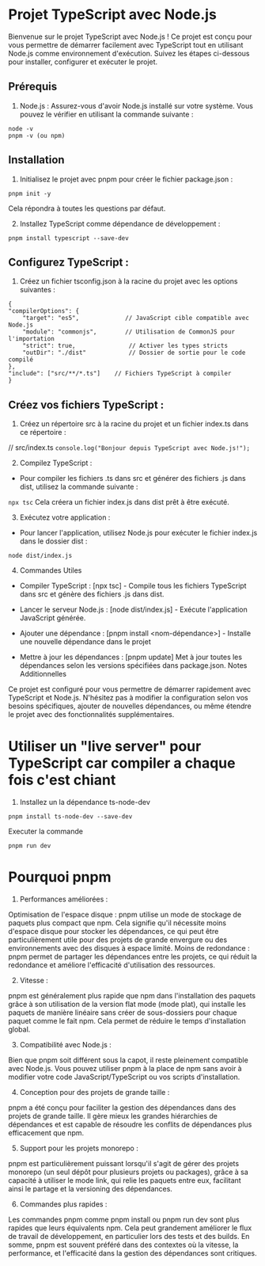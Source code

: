 # Projet TypeScript avec Node.js

Bienvenue sur le projet TypeScript avec Node.js ! Ce projet est conçu pour vous permettre de démarrer facilement avec TypeScript tout en utilisant Node.js comme environnement d'exécution. Suivez les étapes ci-dessous pour installer, configurer et exécuter le projet.

## Prérequis
1. Node.js : Assurez-vous d'avoir Node.js installé sur votre système. Vous pouvez le vérifier en utilisant la commande suivante :
```
node -v
pnpm -v (ou npm)
```


## Installation

1. Initialisez le projet avec pnpm pour créer le fichier package.json :

```pnpm init -y```

Cela répondra à toutes les questions par défaut.

2. Installez TypeScript comme dépendance de développement :

```pnpm install typescript --save-dev```

## Configurez TypeScript :

1. Créez un fichier tsconfig.json à la racine du projet avec les options suivantes :
```
{
"compilerOptions": {
    "target": "es5",             // JavaScript cible compatible avec Node.js
    "module": "commonjs",        // Utilisation de CommonJS pour l'importation
    "strict": true,               // Activer les types stricts
    "outDir": "./dist"            // Dossier de sortie pour le code compilé
},
"include": ["src/**/*.ts"]    // Fichiers TypeScript à compiler
}
```

## Créez vos fichiers TypeScript :

1. Créez un répertoire src à la racine du projet et un fichier index.ts dans ce répertoire :

// src/index.ts
```console.log("Bonjour depuis TypeScript avec Node.js!");```

2. Compilez TypeScript :

- Pour compiler les fichiers .ts dans src et générer des fichiers .js dans dist, utilisez la commande suivante :

```npx tsc```
Cela créera un fichier index.js dans dist prêt à être exécuté.

3. Exécutez votre application :

- Pour lancer l'application, utilisez Node.js pour exécuter le fichier index.js dans le dossier dist :

```node dist/index.js```

4. Commandes Utiles

- Compiler TypeScript : [npx tsc] - Compile tous les fichiers TypeScript dans src et génère des fichiers .js dans dist.

- Lancer le serveur Node.js : [node dist/index.js] - Exécute l'application JavaScript générée.

- Ajouter une dépendance : [pnpm install <nom-dépendance>] - Installe une nouvelle dépendance dans le projet

- Mettre à jour les dépendances : [pnpm update] Met à jour toutes les dépendances selon les versions spécifiées dans package.json.
Notes Additionnelles

Ce projet est configuré pour vous permettre de démarrer rapidement avec TypeScript et Node.js. N'hésitez pas à modifier la configuration selon vos besoins spécifiques, ajouter de nouvelles dépendances, ou même étendre le projet avec des fonctionnalités supplémentaires.

# Utiliser un "live server" pour TypeScript car compiler a chaque fois c'est chiant

1. Installez un la dépendance ts-node-dev

```pnpm install ts-node-dev --save-dev```

Executer la commande 

```pnpm run dev```

# Pourquoi pnpm

1. Performances améliorées :

Optimisation de l'espace disque : pnpm utilise un mode de stockage de paquets plus compact que npm. Cela signifie qu'il nécessite moins d'espace disque pour stocker les dépendances, ce qui peut être particulièrement utile pour des projets de grande envergure ou des environnements avec des disques à espace limité.
Moins de redondance : pnpm permet de partager les dépendances entre les projets, ce qui réduit la redondance et améliore l'efficacité d'utilisation des ressources.

2. Vitesse :

pnpm est généralement plus rapide que npm dans l'installation des paquets grâce à son utilisation de la version flat mode (mode plat), qui installe les paquets de manière linéaire sans créer de sous-dossiers pour chaque paquet comme le fait npm. Cela permet de réduire le temps d'installation global.

3. Compatibilité avec Node.js :

Bien que pnpm soit différent sous la capot, il reste pleinement compatible avec Node.js. Vous pouvez utiliser pnpm à la place de npm sans avoir à modifier votre code JavaScript/TypeScript ou vos scripts d'installation.

4. Conception pour des projets de grande taille :

pnpm a été conçu pour faciliter la gestion des dépendances dans des projets de grande taille. Il gère mieux les grandes hiérarchies de dépendances et est capable de résoudre les conflits de dépendances plus efficacement que npm.

5. Support pour les projets monorepo :

pnpm est particulièrement puissant lorsqu'il s'agit de gérer des projets monorepo (un seul dépôt pour plusieurs projets ou packages), grâce à sa capacité à utiliser le mode link, qui relie les paquets entre eux, facilitant ainsi le partage et la versioning des dépendances.

6. Commandes plus rapides :

Les commandes pnpm comme pnpm install ou pnpm run dev sont plus rapides que leurs équivalents npm. Cela peut grandement améliorer le flux de travail de développement, en particulier lors des tests et des builds.
En somme, pnpm est souvent préféré dans des contextes où la vitesse, la performance, et l'efficacité dans la gestion des dépendances sont critiques.
